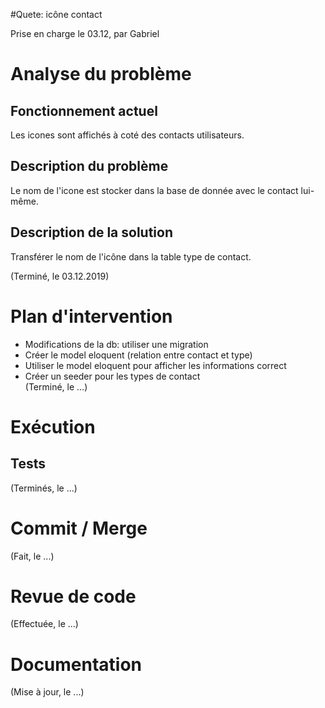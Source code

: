 #Quete: icône contact

Prise en charge le 03.12, par Gabriel

# Analyse du problème

## Fonctionnement actuel
Les icones sont affichés à coté des contacts utilisateurs.

## Description du problème
Le nom de l'icone est stocker dans la base de donnée avec le contact lui-même.

## Description de la solution
Transférer le nom de l'icône dans la table type de contact.

(Terminé, le 03.12.2019)

# Plan d'intervention
- Modifications de la db: utiliser une migration
- Créer le model eloquent (relation entre contact et type)
- Utiliser le model eloquent pour afficher les informations correct
- Créer un seeder pour les types de contact <br>
(Terminé, le ...)

# Exécution

## Tests

(Terminés, le ...)

# Commit / Merge

(Fait, le ...)

# Revue de code

(Effectuée, le ...)

# Documentation

(Mise à jour, le ...)
